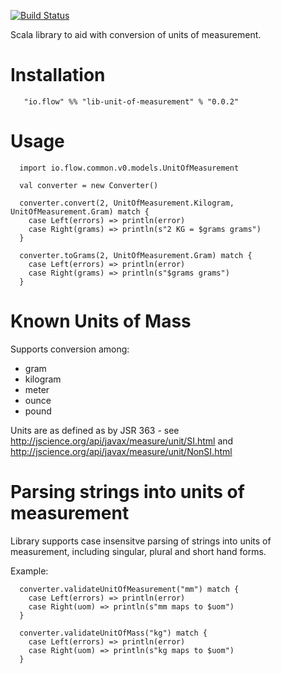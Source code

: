 [![Build Status](https://travis-ci.org/flowcommerce/lib-unit-of-measurement.svg?branch=master)](https://travis-ci.org/flowcommerce/lib-unit-of-measurement)

Scala library to aid with conversion of units of measurement.

# Installation

```
   "io.flow" %% "lib-unit-of-measurement" % "0.0.2"
```

# Usage

```
  import io.flow.common.v0.models.UnitOfMeasurement

  val converter = new Converter()

  converter.convert(2, UnitOfMeasurement.Kilogram, UnitOfMeasurement.Gram) match {
    case Left(errors) => println(error)
    case Right(grams) => println(s"2 KG = $grams grams")
  }

  converter.toGrams(2, UnitOfMeasurement.Gram) match {
    case Left(errors) => println(error)
    case Right(grams) => println(s"$grams grams")
  }
```

# Known Units of Mass

Supports conversion among:

  - gram
  - kilogram
  - meter
  - ounce
  - pound

Units are as defined as by JSR 363 - see http://jscience.org/api/javax/measure/unit/SI.html and http://jscience.org/api/javax/measure/unit/NonSI.html

# Parsing strings into units of measurement

Library supports case insensitve parsing of strings into units of
measurement, including singular, plural and short hand forms.

Example:

```
  converter.validateUnitOfMeasurement("mm") match {
    case Left(errors) => println(error)
    case Right(uom) => println(s"mm maps to $uom")
  }
```

```
  converter.validateUnitOfMass("kg") match {
    case Left(errors) => println(error)
    case Right(uom) => println(s"kg maps to $uom")
  }
```